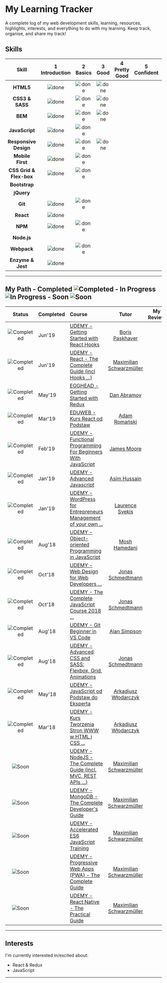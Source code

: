 # My Learning Tracker 

A complete log of my web development skills, learning, resources, highlights, interests, and everything to do with my learning. Keep track, organise, and share my track!

## Skills

[done]: https://user-images.githubusercontent.com/10099150/48672227-1c8e2980-eb2b-11e8-89ee-07cfaac6399f.png "Done"

|               Skill              | 1<br>Introduction | 2<br>Basics   | 3<br>Good     | 4<br>Pretty Good | 5<br>Confident | 6<br>Awesome    |
|:--------------------------------:|:-----------------:|:-------------:|:-------------:|:----------------:|:--------------:|:---------------:|
|**HTML5**                         | ![done][done]     | ![done][done] | ![done][done] |                  |                |                 |
|**CSS3 & SASS**                   | ![done][done]     | ![done][done] | ![done][done] |                  |                |                 |
|**BEM**                           | ![done][done]     | ![done][done] | ![done][done] |                  |                |                 |
|**JavaScript**                    | ![done][done]     | ![done][done] |               |                  |                |                 |
|**Responsive Design**             | ![done][done]     | ![done][done] | ![done][done] |                  |                |                 |
|**Mobile First**                  | ![done][done]     | ![done][done] |               |                  |                |                 |
|**CSS Grid & Flex-box**           | ![done][done]     | ![done][done] |               |                  |                |                 |
|**Bootstrap**                     |                   |               |               |                  |                |                 |
|**jQuery**                        |                   |               |               |                  |                |                 |
|**Git**                           | ![done][done]     | ![done][done] |               |                  |                |                 |
|**React**                         | ![done][done]     |               |               |                  |                |                 |
|**NPM**                           | ![done][done]     | ![done][done] |               |                  |                |                 |
|**Node.js**                       |                   |               |               |                  |                |                 |
|**Webpack**                       | ![done][done]     | ![done][done] |               |                  |                |                 |
|**Enzyme & Jest**                 | ![done][done]     |               |               |                  |                |                 |
----

## My Path - Completed ![Completed][Completed] - In Progress ![In Progress][In Progress] - Soon ![Soon][Soon]

[//]: # (Status images) 

[Completed]: https://user-images.githubusercontent.com/10099150/48672227-1c8e2980-eb2b-11e8-89ee-07cfaac6399f.png "Completed"
[In Progress]: https://user-images.githubusercontent.com/10099150/48672235-329bea00-eb2b-11e8-8af1-908930f14f0e.png "In Progress"
[Soon]: https://user-images.githubusercontent.com/10099150/48672298-1b113100-eb2c-11e8-8d25-b40b13d64637.png "Soon"

|            Status           |  Completed  | Course                                                          | Tutor                     | My Review      |
|:---------------------------:|:---------   |:----------------------------------------------------------------|:-------------------------:|:--------------:|
| ![Completed][Completed]     |  Jun'19     | [UDEMY - Getting Started with React Hooks]                      | [Boris Paskhaver]         |                
| ![Completed][Completed]     |  Jun'19     | [UDEMY - React - The Complete Guide (incl Hooks ...)]           | [Maximilian Schwarzmüller]|                
| ![Completed][Completed]     |  May'19     | [EGGHEAD - Getting Started with Redux]                          | [Dan Abramov]             |                |
| ![Completed][Completed]     |  Mar'19     | [EDUWEB - Kurs React od Podstaw]                                | [Adam Romański]           |                |
| ![Completed][Completed]     |  Feb'19     | [UDEMY - Functional Programming For Beginners With JavaScript]  | [James Moore]             |                |
| ![Completed][Completed]     |  Jan'19     | [UDEMY - Advanced Javascript]                                   | [Asim Hussain]            |                |
| ![Completed][Completed]     |  Jan'19     | [UDEMY - WordPress for Entrepreneurs Management of your own ...]| [Laurence Svekis]         |                |
| ![Completed][Completed]     |  Aug'18     | [UDEMY - Object-oriented Programming in JavaScript]             | [Mosh Hamedani]           |                |
| ![Completed][Completed]     |  Oct'18     | [UDEMY - Web Design for Web Developers ...]                     | [Jonas Schmedtmann]       |                |
| ![Completed][Completed]     |  Oct'18     | [UDEMY - The Complete JavaScript Course 2018 ...]               | [Jonas Schmedtmann]       |                |
| ![Completed][Completed]     |  Aug'18     | [UDEMY - Git Beginner in VS Code]                               | [Alan Simpson]            |                |
| ![Completed][Completed]     |  Aug'18     | [UDEMY - Advanced CSS and SASS: Flexbox, Grid, Animations]      | [Jonas Schmedtmann]       |                |
| ![Completed][Completed]     |  May'18     | [UDEMY - JavaScript od Podstaw do Eksperta]                     | [Arkadiusz Włodarczyk]    |                |
| ![Completed][Completed]     |  Mar'18     | [UDEMY - Kurs Tworzenia Stron WWW w HTML i CSS ...]             | [Arkadiusz Włodarczyk]    |                |
| ![Soon][Soon]               |             | [UDEMY - NodeJS - The Complete Guide (incl. MVC, REST APIs ...)]| [Maximilian Schwarzmüller]|                |
| ![Soon][Soon]               |             | [UDEMY - MongoDB - The Complete Developer's Guide]              | [Maximilian Schwarzmüller]|                |
| ![Soon][Soon]               |             | [UDEMY - Accelerated ES6 JavaScript Training]                   | [Maximilian Schwarzmüller]|                |
| ![Soon][Soon]               |             | [UDEMY - Progressive Web Apps (PWA) - The Complete Guide]       | [Maximilian Schwarzmüller]|                |
| ![Soon][Soon]               |             | [UDEMY - React Native - The Practical Guide]                    | [Maximilian Schwarzmüller]|                |


[//]: # (Reference links to courses)
[UDEMY - Getting Started with React Hooks]: https://www.udemy.com/getting-started-with-react-hooks/
[UDEMY - React - The Complete Guide (incl Hooks ...)]: https://www.udemy.com/react-the-complete-guide-incl-redux/
[EGGHEAD - Getting Started with Redux]: https://egghead.io/courses/getting-started-with-redux
[EDUWEB - Kurs React od Podstaw]: https://eduweb.pl/kursy/javascript/react-od-podstaw.html
[UDEMY - Functional Programming For Beginners With JavaScript]: https://www.udemy.com/functional-programming-for-beginners-with-javascript/
[UDEMY - Advanced Javascript]: https://www.udemy.com/javascript-advanced/
[UDEMY - WordPress for Entrepreneurs Management of your own ...]: https://www.udemy.com/wordpress-for-business-management-of-your-own-website/
[UDEMY - Object-oriented Programming in JavaScript]: https://www.udemy.com/javascript-object-oriented-programming/                                
[UDEMY - Web Design for Web Developers ...]: https://www.udemy.com/web-design-secrets/                      
[UDEMY - The Complete JavaScript Course 2018 ...]: https://www.udemy.com/the-complete-javascript-course/
[UDEMY - Git Beginner in VS Code]: https://www.udemy.com/draft/1249876/
[UDEMY - Advanced CSS and SASS: Flexbox, Grid, Animations]: https://www.udemy.com/advanced-css-and-sass/
[UDEMY - JavaScript od Podstaw do Eksperta]: https://www.udemy.com/javascript-od-podstaw-do-eksperta/
[UDEMY - Kurs Tworzenia Stron WWW w HTML i CSS ...]: https://www.udemy.com/kurs-tworzenia-stron-www-w-html-i-css-od-podstaw-do-eksperta/


[UDEMY - NodeJS - The Complete Guide (incl. MVC, REST APIs ...)]: https://www.udemy.com/course/nodejs-the-complete-guide/?couponCode=ACAD_W 
[UDEMY - MongoDB - The Complete Developer's Guide]: https://www.udemy.com/mongodb-the-complete-developers-guide/?couponCode=ACAD_W 
[UDEMY - Accelerated ES6 JavaScript Training]: https://www.udemy.com/es6-bootcamp-next-generation-javascript/?couponCode=ACAD_W
[UDEMY - Progressive Web Apps (PWA) - The Complete Guide]: https://www.udemy.com/course/progressive-web-app-pwa-the-complete-guide/?couponCode=ACAD_W
[UDEMY - React Native - The Practical Guide]: https://www.udemy.com/react-native-the-practical-guide/?couponCode=ACAD_W


[//]: # (Reference links to tutors)   

[Boris Paskhaver]: https://www.udemy.com/user/borispaskhaver/
[Dan Abramov]: https://egghead.io/instructors/dan-abramov
[Adam Romański]: https://eduweb.pl/autor/adam-romanski
[James Moore]: https://www.udemy.com/user/knowthen/
[Asim Hussain]: https://www.udemy.com/user/asimhussain/ 
[Laurence Svekis]: https://www.udemy.com/user/lars51/
[Dawid Polsakiewicz]: https://www.udemy.com/user/dawid-polsakiewicz/
[Mosh Hamedani]: https://programmingwithmosh.com/about/
[Jonas Schmedtmann]: https://www.udemy.com/user/jonasschmedtmann/
[Alan Simpson]: https://www.udemy.com/user/alan-simpson-8/
[Arkadiusz Włodarczyk]: https://www.udemy.com/user/arkadiuszwodarczyk/
[Maximilian Schwarzmüller]: https://www.udemy.com/user/maximilian-schwarzmuller/
[Andrei Neagoie]: https://www.udemy.com/user/andrei-neagoie/

[//]: # (Reference links to review)

[Link 01]: https://iamnigelfrancis.com/posts/stanford/index.html
[Link 02]: https://iamnigelfrancis.com/posts/francis-pizza-company/index.html


----

## Interests

I'm currently interested in/excited about:

+ React & Redux
+ JavaScript

----